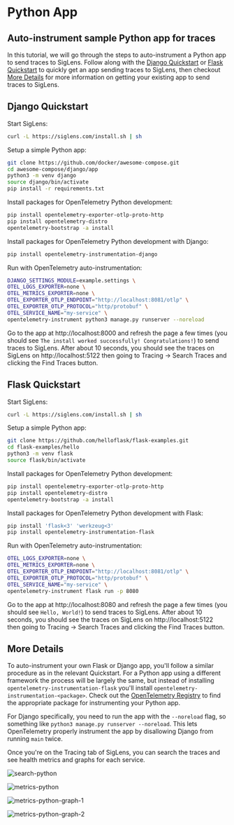 # Python App

## Auto-instrument sample Python app for traces

In this tutorial, we will go through the steps to auto-instrument a Python app to send traces to SigLens.
Follow along with the [Django Quickstart](#django-quickstart) or [Flask Quickstart](#flask-quickstart) to quickly get an app sending traces to SigLens, then checkout [More Details](#more-details) for more information on getting your existing app to send traces to SigLens.

## Django Quickstart
Start SigLens:
```bash
curl -L https://siglens.com/install.sh | sh
```

Setup a simple Python app:
```bash
git clone https://github.com/docker/awesome-compose.git
cd awesome-compose/django/app
python3 -m venv django
source django/bin/activate
pip install -r requirements.txt
```

Install packages for OpenTelemetry Python development:
```bash
pip install opentelemetry-exporter-otlp-proto-http
pip install opentelemetry-distro
opentelemetry-bootstrap -a install
```

Install packages for OpenTelemetry Python development with Django:
```bash
pip install opentelemetry-instrumentation-django
```

Run with OpenTelemetry auto-instrumentation:
```bash
DJANGO_SETTINGS_MODULE=example.settings \
OTEL_LOGS_EXPORTER=none \
OTEL_METRICS_EXPORTER=none \
OTEL_EXPORTER_OTLP_ENDPOINT="http://localhost:8081/otlp" \
OTEL_EXPORTER_OTLP_PROTOCOL="http/protobuf" \
OTEL_SERVICE_NAME="my-service" \
opentelemetry-instrument python3 manage.py runserver --noreload
```

Go to the app at http://localhost:8000 and refresh the page a few times (you should see `The install worked successfully! Congratulations!`) to send traces to SigLens.
After about 10 seconds, you should see the traces on SigLens on http://localhost:5122 then going to Tracing -> Search Traces and clicking the Find Traces button.

## Flask Quickstart
Start SigLens:
```bash
curl -L https://siglens.com/install.sh | sh
```

Setup a simple Python app:
```bash
git clone https://github.com/helloflask/flask-examples.git
cd flask-examples/hello
python3 -m venv flask
source flask/bin/activate
```

Install packages for OpenTelemetry Python development:
```bash
pip install opentelemetry-exporter-otlp-proto-http
pip install opentelemetry-distro
opentelemetry-bootstrap -a install
```

Install packages for OpenTelemetry Python development with Flask:
```bash
pip install 'flask<3' 'werkzeug<3'
pip install opentelemetry-instrumentation-flask
```

Run with OpenTelemetry auto-instrumentation:
```bash
OTEL_LOGS_EXPORTER=none \
OTEL_METRICS_EXPORTER=none \
OTEL_EXPORTER_OTLP_ENDPOINT="http://localhost:8081/otlp" \
OTEL_EXPORTER_OTLP_PROTOCOL="http/protobuf" \
OTEL_SERVICE_NAME="my-service" \
opentelemetry-instrument flask run -p 8080
```

Go to the app at http://localhost:8080 and refresh the page a few times (you should see `Hello, World!`) to send traces to SigLens.
After about 10 seconds, you should see the traces on SigLens on http://localhost:5122 then going to Tracing -> Search Traces and clicking the Find Traces button.

## More Details
To auto-instrument your own Flask or Django app, you'll follow a similar procedure as in the relevant Quickstart.
For a Python app using a different framework the process will be largely the same, but instead of installing `opentelemetry-instrumentation-flask` you'll install `opentelemetry-instrumentation-<package>`.
Check out the [OpenTelemetry Registry](https://opentelemetry.io/ecosystem/registry/) to find the appropriate package for instrumenting your Python app.

For Django specifically, you need to run the app with the `--noreload` flag, so something like `python3 manage.py runserver --noreload`. This lets OpenTelemetry properly instrument the app by disallowing Django from running `main` twice.

Once you're on the Tracing tab of SigLens, you can search the traces and see health metrics and graphs for each service.

![search-python](/static/tutorials/search-traces-py.png)

![metrics-python](/static/tutorials/metrics-python.png)

![metrics-python-graph-1](/static/tutorials/metrics-graph-1-py.png)

![metrics-python-graph-2](/static/tutorials/metrics-graph-2-py.png)

